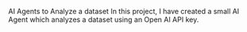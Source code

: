 AI Agents to Analyze a dataset
In this project, I have created a small AI Agent which analyzes a dataset using an Open AI API key.
